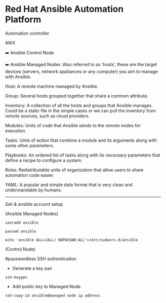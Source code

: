 # Red Hat Ansible Automation Platform

Automation controller

AWX 


:arrow_right: Ansible Control Node

:arrow_right: Ansible Managed Nodes :Also referred to as ‘hosts’, these are the target devices (servers, network appliances or any computer) you aim to manage with Ansible.

Host: A remote machine managed by Ansible.

Group: Several hosts grouped together that share a common attribute.

Inventory: A collection of all the hosts and groups that Ansible manages. Could be a static file in the simple cases or we can pull the inventory from remote sources, such as cloud providers.

Modules: Units of code that Ansible sends to the remote nodes for execution.

Tasks: Units of action that combine a module and its arguments along with some other parameters.

​​Playbooks: An ordered list of tasks along with its necessary parameters that define a recipe to configure a system.

Roles: Redistributable units of organization that allow users to share automation code easier.

YAML: A popular and simple data format that is very clean and understandable by humans.

---
Ssh & ansible account setup 

(Ansible Managed Nodes)
```
useradd ansible
```
```
passwd ansible
```
```
echo 'ansible ALL=(ALL) NOPASSWD:ALL'>/etc/sudoers.d/ansible
```

(Control Node)

#passwordless SSH authentication
* Generate a key pair
```
ssh-keygen
```
* Add public key to Managed Node
```
ssh-copy-id ansible@managed node ip address
```
